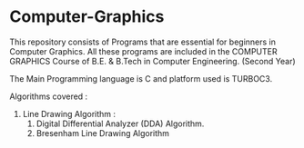 # Computer-Graphics

This repository consists of Programs that are essential for beginners in Computer Graphics. 
All these programs are included in the COMPUTER GRAPHICS Course of B.E. & B.Tech in Computer Engineering. (Second Year)

The Main Programming language is C and platform used is TURBOC3. 

Algorithms covered : 
1. Line Drawing Algorithm : 
    1. Digital Differential Analyzer (DDA) Algorithm.
    2. Bresenham Line Drawing Algorithm
